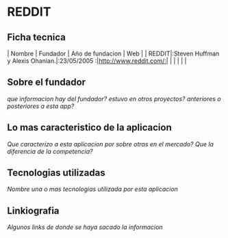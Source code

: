 # REDDIT

## Ficha tecnica


| Nombre | Fundador                       | Año de fundacion | Web                   | 
| REDDIT|:Steven Huffman y Alexis Ohanian.|:23/05/2005      :|http://www.reddit.com/:|
|        |                                |                  |                       |


## Sobre el fundador

*que informacion hay del fundador?*
*estuvo en otros proyectos? anteriores o posteriores a esta app?*

## Lo mas caracteristico de la aplicacion

*Que caracterizo a esta aplicacion por sobre otras en el mercado?*
*Que la diferencia de la competencia?*

## Tecnologias utilizadas

*Nombre una o mas tecnologias utilizada por esta aplicacion*


## Linkiografia

*Algunos links de donde se haya sacado la informacion*


